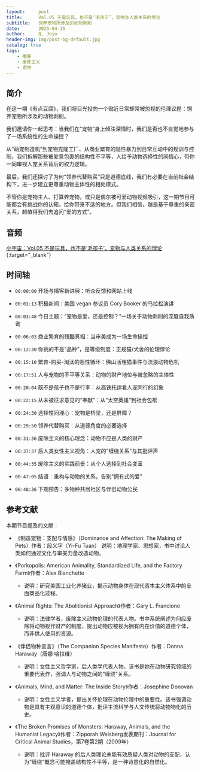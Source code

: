 ```yaml
---
layout:     post
title:      Vol.05 不是玩具，也不是‘毛孩子’，宠物与人类关系的悖论
subtitle:   饲养宠物所涉及的动物剥削
date:       2025-04-15
author:     Q, Jojo
header-img: img/post-bg-default.jpg
catalog: true
tags:
    - 播客
    - 废除主义
    - 宠物
---
```


## 简介

在这一期《有点豆腐》，我们将目光投向一个贴近日常却常被忽视的伦理议题：饲养宠物所涉及的动物剥削。

我们邀请你一起思考：当我们在“宠物”身上倾注深情时，我们是否也不自觉地参与了一场系统性的生命操控？

从“萌宠制造机”到宠物克隆工厂、从商业繁育的隐性暴力到日常互动中的规训与控制，我们拆解那些被爱意包裹的结构性不平等，人给予动物选择性的同情心，带你一同审视人宠关系背后的权力逻辑。

最后，我们还探讨了为何“领养代替购买”只是道德底线，我们有必要在当前社会结构下，进一步建立更尊重动物主体性的相处模式。

不管你是宠物主人、打算养宠物，或只是偶尔被可爱动物视频吸引，这一期节目可能都会有挑战你的认知，给你带来不适的地方。但我们相信，越是基于尊重的亲密关系，越值得我们去追问“爱的方式”。

## 音频

[小宇宙：Vol.05 不是玩具，也不是‘毛孩子’，宠物与人类关系的悖论](https://www.xiaoyuzhoufm.com/episode/67fe46491f1db84a566c45cd){:target="_blank"}

## 时间轴 

* `00:00:00` 开场与播客新进展：听众反馈和网站上线

* `00:01:13` 积极新闻：美国 vegan 参议员 Cory Booker 的马拉松演讲

* `00:03:48` 今日主题：“宠物是爱，还是控制？”一场关于动物剥削的深度自我质询

* `00:06:03` 商业繁育的残酷真相：当审美成为一场生命操控

* `00:12:30` 你挑的不是“品种”，是等级制度：正规猫/犬舍的伦理悖论

* `00:15:10` 繁育-购买-淘汰的恶性循环：佛山活埋猫事件与流浪动物危机

* `00:17:51` 人与宠物的不平等关系：动物的财产地位与被忽略的主体性

* `00:20:04` 既不是孩子也不是行李：从高铁托运看人宠同行的幻象

* `00:22:15` 从未被征求意见的“奉献”：从“太空英雄”到社会包袱

* `00:24:30` 选择性同理心：宠物是桥梁，还是屏障？

* `00:29:50` 领养代替购买：从道德角度的必要选择

* `00:31:36` 废除主义的核心理念：动物不应是人类的财产

* `00:37:37` 后人类女性主义视角：人宠的"缠绕关系"与其批评声

* `00:44:35` 废除主义的实践前景：从个人选择到社会变革

* `00:47:05` 结语：重构与动物的关系，告别“拥有式的爱”

* `00:48:36` 下期预告：多物种共居社区与伴侣动物公民


## 参考文献

本期节目提及的文献：

* 《制造宠物：支配与情感》（Dominance and Affection: The Making of Pets）作者：段义孚（Yi-Fu Tuan）
  说明：地理学家、思想家，书中讨论人类如何通过文化与审美力量改造动物。

* 《Porkopolis: American Animality, Standardized Life, and the Factory Farm》作者：Alex Blanchette
  * 说明：研究美国工业化养猪业，揭示动物身体在现代资本主义体系中的全面商品化过程。

* 《Animal Rights: The Abolitionist Approach》作者：Gary L. Francione
  * 说明：法律学者，废除主义动物伦理的代表人物。书中系统阐述为何应废除将动物视作财产的制度，提出动物应被视为拥有内在价值的道德个体，而非供人使用的资源。

* 《伴侣物种宣言》（The Companion Species Manifesto）作者：Donna Haraway（唐娜·哈拉维）
  * 说明：女性主义哲学家，后人类学代表人物。该书是她在动物研究领域的重要代表作，强调人与动物之间的“缠绕”关系。

* 《Animals, Mind, and Matter: The Inside Story》作者：Josephine Donovan
  * 说明：女性主义学者，提出关怀伦理在动物伦理中的重要性。该书强调动物是具有主观意识的道德个体，批评主流科学与人文传统将动物物化的历史。

* 《The Broken Promises of Monsters: Haraway, Animals, and the Humanist Legacy》作者：Zipporah Weisberg发表期刊：Journal for Critical Animal Studies，第7卷第2期（2009年）
  * 说明：批评 Haraway 的后人类理论未能有效质疑人类对动物的支配，认为“缠绕”概念可能掩盖结构性不平等，是一种诗意化的自然化。

